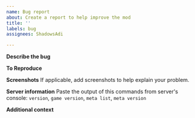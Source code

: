 ```yaml
---
name: Bug report
about: Create a report to help improve the mod
title: ''
labels: bug
assignees: ShadowsAdi

---
```


**Describe the bug**

**To Reproduce**

**Screenshots**
If applicable, add screenshots to help explain your problem.

**Server information**
Paste the output of this commands from server's console: `version`, `game version`, `meta list`, `meta version`

**Additional context**
